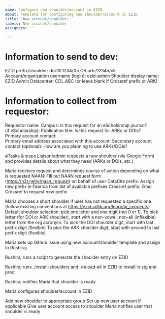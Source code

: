 ```yaml
---
name: Configure new shoulder/account in EZID
about: Template for configuring new shoulder/account in EZID
title: 'New account/shoulder:'
labels: New account/shoulder
assignees: ''

---
```


# Information to send to dev:
EZID prefix/shoulder: doi:10.1234/X5 OR ark:/12345/x5
Account/organization username (login): ezid-admin
Shoulder display name: EZID Admin
Datacenter: CDL.ABC (or leave blank if Crossref prefix or ARK)

# Information to collect from requestor:
Requestor name:
Campus:
Is this request for an eScholarship journal?	
(if eScholarship): Publication title:
Is this request for ARKs or DOIs?	
Primary account contact:	
Primary email address associated with this account:	
Secondary account contact (optional):
How are you planning to use ARKs/DOIs?

#Tasks & steps
Liaison/admin requests a new shoulder (via Google Form) and provides details about what they need (ARKs or DOIs, etc.)

Maria receives request and determines course of action depending on what is requested
NAAN: Fill out NAAN request form (https://n2t.net/e/naan_request) on behalf of user
DataCite prefix: Assign new prefix in Fabrica from list of available prefixes
Crossref prefix: Email Crossref to request new prefix

Maria chooses a short shoulder if user has not requested a specific one (follow existing conventions at https://ezid.cdlib.org/learn/id_concepts)
Default shoulder selection: pick one letter and one digit (not 0 or 1).
To pick letter (for DOI or ARK shoulder), start with a non-vowel, non-ell (inflexible) letter from the org acronym.
To pick the DOI shoulder digit, start with last prefix digit (flexible)
To pick the ARK shoulder digit, start with second to last prefix digit (flexible)

Maria sets up Github issue using new account/shoulder template and assign to Rushiraj

Rushiraj runs a script to generate the shoulder entry on EZID

Rushiraj runs ./install-shoulders and ./reload-all in EZID to install in stg and prod

Rushiraj notifies Maria that shoulder is ready

Maria configures shoulder/account in EZID

Add new shoulder to appropriate group
Set up new user account if applicable
Give user account access to shoulder
Maria notifies user that shoulder is ready
